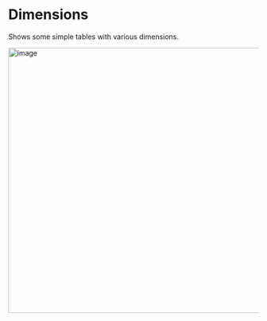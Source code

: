 # Dimensions

Shows some simple tables with various dimensions.

<img width="534" alt="image" src="https://user-images.githubusercontent.com/5923958/170801679-92f420d7-5cdc-4c66-8d32-e421b1f5dc18.png">

